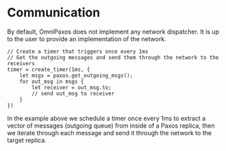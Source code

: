 # Communication

By default, OmniPaxos does not implement any network dispatcher. It is up to the user to provide an implementation of the network.

```rust,edition2018,no_run,noplaypen
// Create a timer that triggers once every 1ms
// Get the outgoing messages and send them through the network to the receivers
timer = create_timer(1ms, {
    let msgs = paxos.get_outgoing_msgs();
    for out_msg in msgs {
        let receiver = out_msg.to;
        // send out_msg to receiver
    }
})
```

In the example above we schedule a timer once every 1ms to extract a vector of messages (outgoing queue) from inside of a Paxos replica, then we iterate through each message and send it through the network to the target replica.
